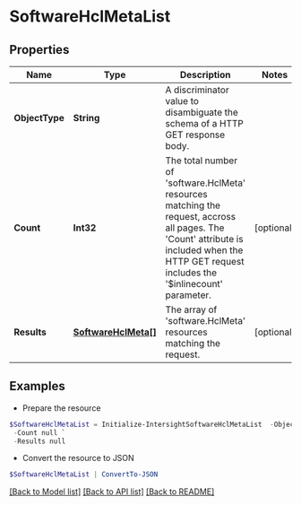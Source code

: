 # SoftwareHclMetaList
## Properties

Name | Type | Description | Notes
------------ | ------------- | ------------- | -------------
**ObjectType** | **String** | A discriminator value to disambiguate the schema of a HTTP GET response body. | 
**Count** | **Int32** | The total number of &#39;software.HclMeta&#39; resources matching the request, accross all pages. The &#39;Count&#39; attribute is included when the HTTP GET request includes the &#39;$inlinecount&#39; parameter. | [optional] 
**Results** | [**SoftwareHclMeta[]**](SoftwareHclMeta.md) | The array of &#39;software.HclMeta&#39; resources matching the request. | [optional] 

## Examples

- Prepare the resource
```powershell
$SoftwareHclMetaList = Initialize-IntersightSoftwareHclMetaList  -ObjectType null `
 -Count null `
 -Results null
```

- Convert the resource to JSON
```powershell
$SoftwareHclMetaList | ConvertTo-JSON
```

[[Back to Model list]](../README.md#documentation-for-models) [[Back to API list]](../README.md#documentation-for-api-endpoints) [[Back to README]](../README.md)

